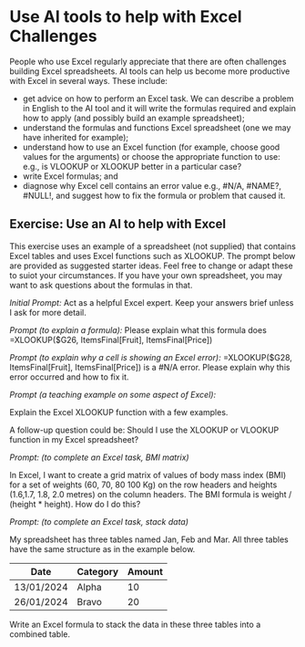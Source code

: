 # Use AI tools to help with Excel Challenges

People who use Excel regularly appreciate that there are often challenges building Excel spreadsheets.  AI tools can help us become more productive with Excel in several ways. These include:
* get advice on how to perform an Excel task.  We can describe a problem in English to the AI tool and it will write the formulas required and explain how to apply (and possibly build an example spreadsheet);
* understand the formulas and functions Excel spreadsheet (one we may have inherited for example);
* understand how to use an Excel function (for example, choose good values for the arguments) or choose the appropriate function to use: e.g., is VLOOKUP or XLOOKUP better in a particular case?
* write Excel formulas; and 
* diagnose why Excel cell contains an error value e.g., #N/A, #NAME?, #NULL!, and suggest how to fix the formula or problem that caused it.

## Exercise: Use an AI to help with Excel 

This exercise uses an example of a spreadsheet (not supplied) that contains Excel tables and uses Excel functions such as XLOOKUP. The prompt below are provided as suggested starter ideas.  Feel free to change or adapt these to suiot your circumstances.  If you have your own spreadsheet, you may want to ask questions about the formulas in that.

_Initial Prompt:_
Act as a helpful Excel expert.  Keep your answers brief unless I ask for more detail.

_Prompt (to explain a formula):_
Please explain what this formula does  
=XLOOKUP($G26, ItemsFinal[Fruit], ItemsFinal[Price])

_Prompt (to explain why a cell is showing an Excel error):_
=XLOOKUP($G28, ItemsFinal[Fruit], ItemsFinal[Price]) is a #N/A error.  Please explain why this error occurred and how to fix it.


_Prompt (a teaching example on some aspect of Excel):_

Explain the Excel XLOOKUP function with a few examples.

A follow-up question could be: Should I use the XLOOKUP or VLOOKUP function in my Excel spreadsheet?


_Prompt: (to complete an Excel task, BMI matrix)_

In Excel, I want to create a grid matrix  of values of body mass index (BMI) for a set of weights (60, 70, 80 100 Kg) on the row headers and  heights (1.6,1.7, 1.8, 2.0 metres) on the column headers.  The BMI formula is weight / (height * height).  How do I do this?

_Prompt: (to complete an Excel task, stack data)_

My spreadsheet has three tables named Jan, Feb and Mar. All three  tables have the same structure as in the example below.

| Date       | Category | Amount |
|------------|----------|--------|
| 13/01/2024 | Alpha    | 10     |
| 26/01/2024 | Bravo    | 20     |

Write an Excel formula to stack the data in these three tables into a combined table.

